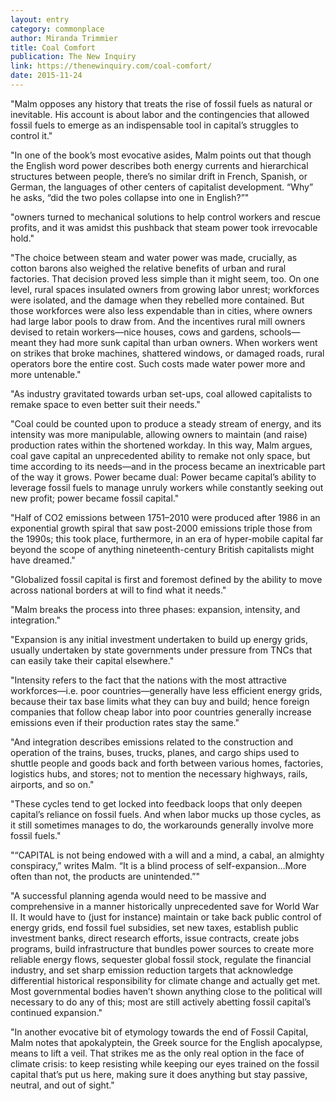 ```yaml
---
layout: entry
category: commonplace
author: Miranda Trimmier
title: Coal Comfort
publication: The New Inquiry
link: https://thenewinquiry.com/coal-comfort/
date: 2015-11-24
---
```


"Malm opposes any history that treats the rise of fossil fuels as natural or inevitable. His account is about labor and the contingencies that allowed fossil fuels to emerge as an indispensable tool in capital’s struggles to control it."

"In one of the book’s most evocative asides, Malm points out that though the English word power describes both energy currents and hierarchical structures between people, there’s no similar drift in French, Spanish, or German, the languages of other centers of capitalist development. “Why” he asks, “did the two poles collapse into one in English?”"

"owners turned to mechanical solutions to help control workers and rescue profits, and it was amidst this pushback that steam power took irrevocable hold."

"The choice between steam and water power was made, crucially, as cotton barons also weighed the relative benefits of urban and rural factories. That decision proved less simple than it might seem, too. On one level, rural spaces insulated owners from growing labor unrest; workforces were isolated, and the damage when they rebelled more contained. But those workforces were also less expendable than in cities, where owners had large labor pools to draw from. And the incentives rural mill owners devised to retain workers—nice houses, cows and gardens, schools—meant they had more sunk capital than urban owners. When workers went on strikes that broke machines, shattered windows, or damaged roads, rural operators bore the entire cost. Such costs made water power more and more untenable."

"As industry gravitated towards urban set-ups, coal allowed capitalists to remake space to even better suit their needs."

"Coal could be counted upon to produce a steady stream of energy, and its intensity was more manipulable, allowing owners to maintain (and raise) production rates within the shortened workday. In this way, Malm argues, coal gave capital an unprecedented ability to remake not only space, but time according to its needs—and in the process became an inextricable part of the way it grows. Power became dual: Power became capital’s ability to leverage fossil fuels to manage unruly workers while constantly seeking out new profit; power became fossil capital."

"Half of CO2 emissions between 1751–2010 were produced after 1986 in an exponential growth spiral that saw post-2000 emissions triple those from the 1990s; this took place, furthermore, in an era of hyper-mobile capital far beyond the scope of anything nineteenth-century British capitalists might have dreamed."

"Globalized fossil capital is first and foremost defined by the ability to move across national borders at will to find what it needs."

"Malm breaks the process into three phases: expansion, intensity, and integration."

"Expansion is any initial investment undertaken to build up energy grids, usually undertaken by state governments under pressure from TNCs that can easily take their capital elsewhere."

"Intensity refers to the fact that the nations with the most attractive workforces—i.e. poor countries—generally have less efficient energy grids, because their tax base limits what they can buy and build; hence foreign companies that follow cheap labor into poor countries generally increase emissions even if their production rates stay the same."

"And integration describes emissions related to the construction and operation of the trains, buses, trucks, planes, and cargo ships used to shuttle people and goods back and forth between various homes, factories, logistics hubs, and stores; not to mention the necessary highways, rails, airports, and so on."

"These cycles tend to get locked into feedback loops that only deepen capital’s reliance on fossil fuels. And when labor mucks up those cycles, as it still sometimes manages to do, the workarounds generally involve more fossil fuels."

"“CAPITAL is not being endowed with a will and a mind, a cabal, an almighty conspiracy,” writes Malm. “It is a blind process of self-expansion…More often than not, the products are unintended.”"

"A successful planning agenda would need to be massive and comprehensive in a manner historically unprecedented save for World War II. It would have to (just for instance) maintain or take back public control of energy grids, end fossil fuel subsidies, set new taxes, establish public investment banks, direct research efforts, issue contracts, create jobs programs, build infrastructure that bundles power sources to create more reliable energy flows, sequester global fossil stock, regulate the financial industry, and set sharp emission reduction targets that acknowledge differential historical responsibility for climate change and actually get met. Most governmental bodies haven’t shown anything close to the political will necessary to do any of this; most are still actively abetting fossil capital’s continued expansion."

"In another evocative bit of etymology towards the end of Fossil Capital, Malm notes that apokalyptein, the Greek source for the English apocalypse, means to lift a veil. That strikes me as the only real option in the face of climate crisis: to keep resisting while keeping our eyes trained on the fossil capital that’s put us here, making sure it does anything but stay passive, neutral, and out of sight."

